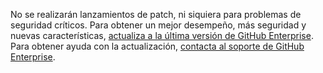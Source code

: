 No se realizarán lanzamientos de patch, ni siquiera para problemas de seguridad críticos. Para obtener un mejor desempeño, más seguridad y nuevas características, <a href="/enterprise/admin/guides/installation/upgrading-github-enterprise/">actualiza a la última versión de GitHub Enterprise</a>. Para obtener ayuda con la actualización, <a href="https://enterprise.github.com/support">contacta al soporte de GitHub Enterprise</a>.
